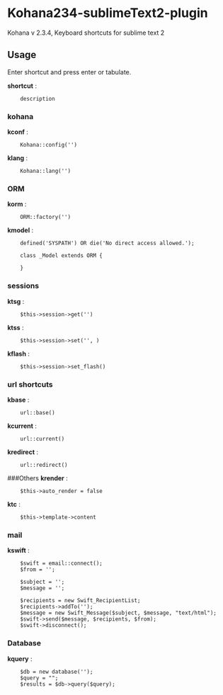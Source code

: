 Kohana234-sublimeText2-plugin
=============================

Kohana v 2.3.4, Keyboard shortcuts for sublime text 2

## Usage

Enter shortcut and press enter or tabulate.

**shortcut** : 

		description

### kohana
**kconf** : 

		Kohana::config('')

**klang** : 

		Kohana::lang('')

### ORM
**korm** : 

		ORM::factory('')

**kmodel** : 

		defined('SYSPATH') OR die('No direct access allowed.');
		
		class _Model extends ORM {
			
		}

### sessions
**ktsg** : 

		$this->session->get('')

**ktss** : 

		$this->session->set('', )

**kflash** : 

		$this->session->set_flash()

### url shortcuts
**kbase** : 

		url::base()

**kcurrent** : 

		url::current()

**kredirect** : 
		
		url::redirect()

###Others
**krender** : 
		
		$this->auto_render = false

**ktc** : 
		
		$this->template->content

### mail
**kswift** : 

		$swift = email::connect();
		$from = '';
		
		$subject = '';
		$message = '';
		
		$recipients = new Swift_RecipientList;
		$recipients->addTo('');
		$message = new Swift_Message($subject, $message, "text/html");
		$swift->send($message, $recipients, $from);
		$swift->disconnect();
		
### Database
**kquery** :

		$db = new database('');
		$query = "";
		$results = $db->query($query);

